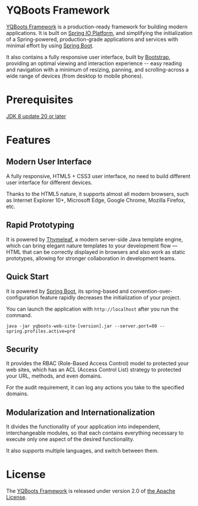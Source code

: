 # YQBoots Framework
[YQBoots Framework](http://www.yqboots.com/projects/framework) is a production-ready framework for building modern applications. It is built on [Spring IO Platform](http://spring.io/platform/), and simplifying the initialization of a Spring-powered, production-grade applications and services with minimal effort by using [Spring Boot](https://spring.io/spring-boot).
  
It also contains a fully responsive user interface, built by [Bootstrap](http://getbootstrap.com/), providing an optimal viewing and interaction experience -- easy reading and navigation with a minimum of resizing, panning, and scrolling-across a wide range of devices (from desktop to mobile phones).

# Prerequisites
[JDK 8 update 20 or later](http://www.oracle.com/technetwork/java/javase/downloads)

# Features
## Modern User Interface
A fully responsive, HTML5 + CSS3 user interface, no need to build different user interface for different devices.  

Thanks to the HTML5 nature, it supports almost all modern browsers, such as Internet Explorer 10+, Microsoft Edge, Google Chrome, Mozilla Firefox, etc.

## Rapid Prototyping
It is powered by [Thymeleaf](http://www.thymeleaf.org/), a modern server-side Java template engine, which can bring elegant nature templates to your development flow — HTML that can be correctly displayed in browsers and also work as static prototypes, allowing for stronger collaboration in development teams.

## Quick Start
It is powered by [Spring Boot](https://spring.io/spring-boot), its spring-based and convention-over-configuration feature rapidly decreases the initialization of your project.  

You can launch the application with ```http://localhost``` after you run the command.
```
java -jar yqboots-web-site-[version].jar --server.port=80 --spring.profiles.active=prd
```

## Security
It provides the RBAC (Role-Based Access Control) model to protected your web sites, which has an ACL (Access Control List) strategy to protected your URL, methods, and even domains.

For the audit requirement, it can log any actions you take to the specified domains.

## Modularization and Internationalization
It divides the functionality of your application into independent, interchangeable modules, so that each contains everything necessary to execute only one aspect of the desired functionality.  

It also supports multiple languages, and switch between them.

# License
The [YQBoots Framework](http://www.yqboots.com/projects/framework) is released under version 2.0 of [the Apache License](http://www.apache.org/licenses/LICENSE-2.0).
